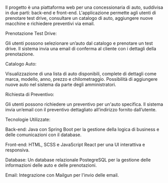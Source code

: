 Il progetto è una piattaforma web per una concessionaria di auto, suddivisa in due parti: back-end e front-end.
L'applicazione permette agli utenti di prenotare test drive,
consultare un catalogo di auto, aggiungere nuove macchine e richiedere preventivi via email.

Prenotazione Test Drive:

Gli utenti possono selezionare un’auto dal catalogo e prenotare un test drive.
Il sistema invia una email di conferma al cliente con i dettagli della prenotazione.

Catalogo Auto:

Visualizzazione di una lista di auto disponibili, complete di dettagli come marca, modello, anno, prezzo e chilometraggio.
Possibilità di aggiungere nuove auto nel sistema da parte degli amministratori.

Richiesta di Preventivo:

Gli utenti possono richiedere un preventivo per un'auto specifica.
Il sistema invia un’email con il preventivo dettagliato all’indirizzo fornito dall’utente.

Tecnologie Utilizzate:

Back-end: Java con Spring Boot per la gestione della logica di business e delle comunicazioni con il database.

Front-end: HTML, SCSS e JavaScript React per una UI interattiva e responsiva.

Database: Un database relazionale PostegreSQL per la gestione delle informazioni delle auto e delle prenotazioni.

Email: Integrazione con Mailgun per l'invio delle email.